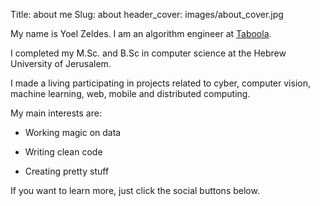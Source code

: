 Title: about me
Slug: about
header_cover: images/about_cover.jpg

My name is Yoel Zeldes. I am an algorithm engineer at [Taboola](http://engineering.taboola.com/).

I completed my M.Sc. and B.Sc in computer science at the Hebrew University of Jerusalem.

I made a living participating in projects related to cyber, computer vision, machine learning, web, mobile and distributed computing.

My main interests are:

* Working magic on data

* Writing clean code

* Creating pretty stuff

If you want to learn more, just click the social buttons below.
